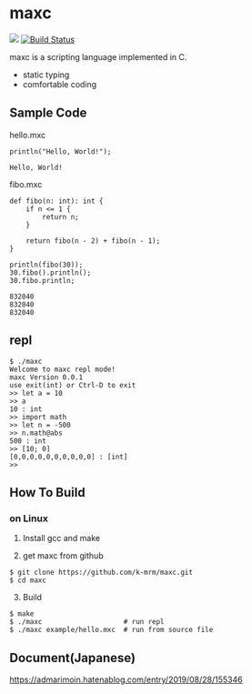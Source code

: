 # maxc
[![](http://img.shields.io/badge/license-MIT-blue.svg)](./LICENSE)
[![Build Status](https://travis-ci.com/k-mrm/maxc.svg?branch=master)](https://travis-ci.com/k-mrm/maxc)

maxc is a scripting language implemented in C.

- static typing
- comfortable coding

## Sample Code

hello.mxc
```
println("Hello, World!");
```
```
Hello, World!
```


fibo.mxc
```
def fibo(n: int): int {
    if n <= 1 {
        return n;
    }

    return fibo(n - 2) + fibo(n - 1);
}

println(fibo(30));
30.fibo().println();
30.fibo.println;
```
```
832040
832040
832040
```

## repl

```
$ ./maxc
Welcome to maxc repl mode!
maxc Version 0.0.1
use exit(int) or Ctrl-D to exit
>> let a = 10
>> a
10 : int
>> import math
>> let n = -500
>> n.math@abs
500 : int
>> [10; 0]
[0,0,0,0,0,0,0,0,0,0] : [int]
>> 

```

## How To Build
### on Linux

1. Install gcc and make

2. get maxc from github
```
$ git clone https://github.com/k-mrm/maxc.git
$ cd maxc
```

3. Build
```
$ make
$ ./maxc                    # run repl
$ ./maxc example/hello.mxc  # run from source file
```

## Document(Japanese)
https://admarimoin.hatenablog.com/entry/2019/08/28/155346

